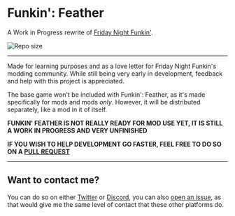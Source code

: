 # Funkin': Feather

A Work in Progress rewrite of [Friday Night Funkin'](https://github.com/ninjamuffin99/Funkin).

![Repo size](https://img.shields.io/github/repo-size/BeastlyGhost/FNF-Funkin-Feather)

---
Made for learning purposes and as a love letter for Friday Night Funkin's modding community.
While still being very early in development, feedback and help with this project is appreciated.

The base game won't be included with Funkin': Feather, as it's made specifically for mods and mods *only*.
However, it will be distributed separately, like a mod in it of itself.

**FUNKIN' FEATHER IS NOT REALLY READY FOR MOD USE YET, IT IS STILL A WORK IN PROGRESS AND VERY UNFINISHED**

**IF YOU WISH TO HELP DEVELOPMENT GO FASTER, FEEL FREE TO DO SO ON A [PULL REQUEST](https://github.com/BeastlyGhost/FNF-Funkin-Feather/pulls)**

---
## Want to contact me?

You can do so on either [Twitter](https://twitter.com/BeastlyGabi) or [Discord](https://discord.com/users/597124141530742805), you can also [open an issue](https://github.com/BeastlyGhost/FNF-Funkin-Feather/issues), as that would give me the same level of contact that these other platforms do.
